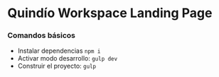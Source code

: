 # Quindío Workspace Landing Page

### Comandos básicos

- Instalar dependencias `npm i`
- Activar modo desarrollo: `gulp dev`
- Construir el proyecto: `gulp`